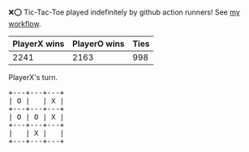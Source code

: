 :x::o: Tic-Tac-Toe played indefinitely by github action runners! See [my workflow](.github/workflows/play.yaml).

|PlayerX wins|PlayerO wins|Ties|
|-|-|-|
|2241|2163|998|

PlayerX's turn.

<pre>
+---+---+---+
| O |   | X |
+---+---+---+
| O | O | X |
+---+---+---+
|   | X |   |
+---+---+---+
</pre>